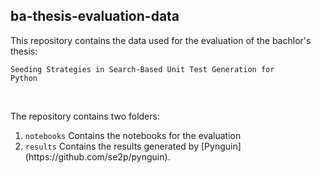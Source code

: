 ## ba-thesis-evaluation-data

This repository contains the data used for the evaluation of the bachlor's thesis:

<code>Seeding Strategies in Search-Based Unit Test Generation for Python</code>

<br>

The repository contains two folders:

<ol>

<li><code>notebooks</code>  Contains the notebooks for the evaluation</li>

<li><code>results</code>    Contains the results generated by [Pynguin](https://github.com/se2p/pynguin).</li>

</ol>
